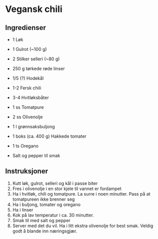 # Vegansk chili
## Ingredienser
* 1 Løk
* 1 Gulrot (~100 g)
* 2 Stilker selleri (~80 g)
* 250 g tørkede røde linser
* 1/5 (?) Hodekål
* 1-2 Fersk chili
* 3-4 Hvitløksbåter
* 1 ss Tomatpure
* 2 ss Olivenolje

* 1 l grønnsaksbuljong
* 1 boks (ca. 400 g) Hakkede tomater
* 1 ts Oregano

* Salt og pepper til smak

## Instruksjoner
1. Kutt løk, gulrot, selleri og kål i passe biter
2. Fres i olivenolje i en stor kjele til vannet er fordampet
3. Ha i hvitløk, chili og tomatpure. La surre i noen minutter. Pass på at tomatpureen ikke brenner
   seg
4. Ha i buljong, tomater og oregano
5. Ha i linser
6. Kok på lav temperatur i ca. 30 minutter.
7. Smak til med salt og pepper
8. Server med det du vil. Ha i litt ekstra olivenolje for best smak. Veldig godt å blande inn næringsgjær.
